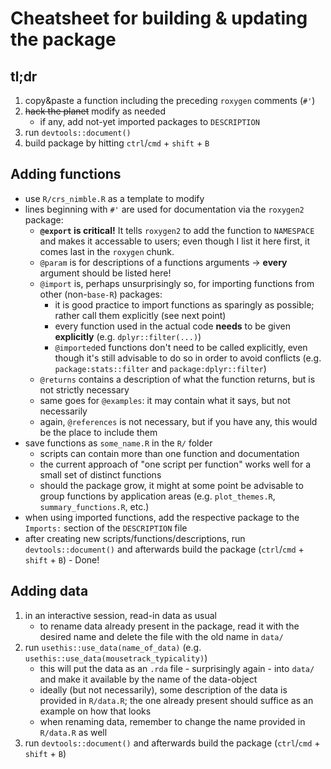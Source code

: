 # Cheatsheet for building & updating the package

## tl;dr

1. copy&paste a function including the preceding `roxygen` comments (`#'`)
2. ~~hack the planet~~ modify as needed
    - if any, add not-yet imported packages to `DESCRIPTION`
3. run `devtools::document()`
4. build package by hitting `ctrl`/`cmd` + `shift` + `B`

## Adding functions

* use `R/crs_nimble.R` as a template to modify  
* lines beginning with `#'` are used for documentation via the `roxygen2` package:  
    + **`@export` is critical!** It tells `roxygen2` to add the function to `NAMESPACE` and makes it accessable to users; even though I list it here first, it comes last in the `roxygen` chunk.  
    + `@param` is for descriptions of a functions arguments -> **every** argument should be listed here!  
    + `@import` is, perhaps unsurprisingly so, for importing functions from other (non-`base-R`) packages:  
        - it is good practice to import functions as sparingly as possible; rather call them explicitly (see next point)  
        - every function used in the actual code **needs** to be given **explicitly** (e.g. `dplyr::filter(...)`)  
        - `@imported`ed functions don't need to be called explicitly, even though it's still advisable to do so in order to avoid conflicts (e.g. `package:stats::filter` and `package:dplyr::filter`)  
    + `@returns` contains a description of what the function returns, but is not strictly necessary  
    + same goes for `@examples`: it may contain what it says, but not necessarily  
    + again, `@references` is not necessary, but if you have any, this would be the place to include them  
* save functions as `some_name.R` in the `R/` folder
    + scripts can contain more than one function and documentation
    + the current approach of "one script per function" works well for a small set of distinct functions
    + should the package grow, it might at some point be advisable to group functions by application areas (e.g. `plot_themes.R`, `summary_functions.R`, etc.)
* when using imported functions, add the respective package to the `Imports:` section of the `DESCRIPTION` file
* after creating new scripts/functions/descriptions, run `devtools::document()` and afterwards build the package (`ctrl`/`cmd` + `shift` + `B`) - Done!


## Adding data

1. in an interactive session, read-in data as usual
    - to rename data already present in the package, read it with the desired name and delete the file with the old name in `data/`
2. run `usethis::use_data(name_of_data)` (e.g. `usethis::use_data(mousetrack_typicality)`)
    - this will put the data as an `.rda` file - surprisingly again - into `data/` and make it available by the name of the data-object
    - ideally (but not necessarily), some description of the data is provided in `R/data.R`; the one already present should suffice as an example on how that looks
    - when renaming data, remember to change the name provided in `R/data.R` as well
3. run `devtools::document()` and afterwards build the package (`ctrl`/`cmd` + `shift` + `B`)
